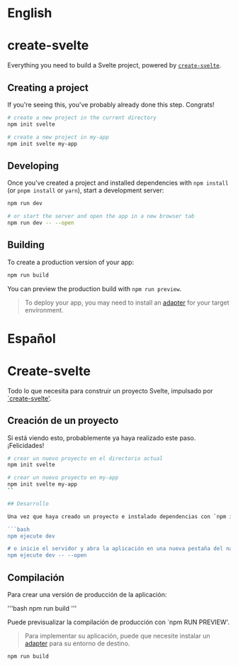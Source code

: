 # English 

# create-svelte

Everything you need to build a Svelte project, powered by [`create-svelte`](https://github.com/sveltejs/kit/tree/master/packages/create-svelte).

## Creating a project

If you're seeing this, you've probably already done this step. Congrats!

```bash
# create a new project in the current directory
npm init svelte

# create a new project in my-app
npm init svelte my-app
```

## Developing

Once you've created a project and installed dependencies with `npm install` (or `pnpm install` or `yarn`), start a development server:

```bash
npm run dev

# or start the server and open the app in a new browser tab
npm run dev -- --open
```

## Building

To create a production version of your app:

```bash
npm run build
```

You can preview the production build with `npm run preview`.

> To deploy your app, you may need to install an [adapter](https://kit.svelte.dev/docs/adapters) for your target environment.

# Español

# Create-svelte

Todo lo que necesita para construir un proyecto Svelte, impulsado por [`create-svelte'](https://github.com/sveltejs/kit/tree/master/packages/create-svelte).

## Creación de un proyecto

Si está viendo esto, probablemente ya haya realizado este paso. ¡Felicidades!

```bash
# crear un nuevo proyecto en el directorio actual
npm init svelte

# crear un nuevo proyecto en my-app
npm init svelte my-app
``

## Desarrollo 

Una vez que haya creado un proyecto e instalado dependencias con `npm install' (o `pnpm install' o `hiled'), inicie un servidor de desarrollo:

```bash
npm ejecute dev

# o inicie el servidor y abra la aplicación en una nueva pestaña del navegador
npm ejecute dev -- --open
```

## Compilación

Para crear una versión de producción de la aplicación:

'''bash
npm run build
'''

Puede previsualizar la compilación de producción con `npm RUN PREVIEW'.

> Para implementar su aplicación, puede que necesite instalar un [adapter](https://kit.svelte.dev/docs/adapters) para su entorno de destino.

```bash
npm run build
```
